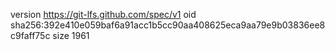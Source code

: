 version https://git-lfs.github.com/spec/v1
oid sha256:392e410e059baf6a91acc1b5cc90aa408625eca9aa79e9b03836ee8c9faff75c
size 1961
